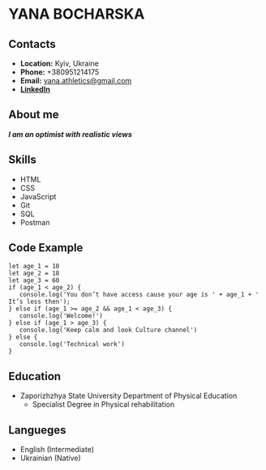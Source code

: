 # YANA BOCHARSKA

## Contacts

 * **Location:** Kyiv, Ukraine
 * **Phone:** +380951214175
 * **Email:** yana.athletics@gmail.com
 * **[LinkedIn](https://www.linkedin.com/in/yana-bocharska/)**

## About me
 ***I am an optimist with realistic views***

## Skills
* HTML
* CSS
* JavaScript
* Git
* SQL
* Postman

## Code Example
    let age_1 = 10  
    let age_2 = 18  
    let age_3 = 60  
    if (age_1 < age_2) {  
       console.log('You don’t have access cause your age is ' + age_1 + ' It’s less then');
    } else if (age_1 >= age_2 && age_1 < age_3) {
       console.log('Welcome!')
    } else if (age_1 > age_3) {
       console.log('Keep calm and look Culture channel')
    } else {
       console.log('Technical work')
    }  
  
 ## Education 
 * Zaporizhzhya State University Department of Physical Education
    * Specialist Degree in Physical rehabilitation 

## Langueges
* English (Intermediate)
* Ukrainian (Native)
